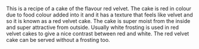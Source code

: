 This is a recipe of a cake of the flavour red velvet. The cake is red in colour due to food colour added into it and it has a texture that feels like velvet and so it is known as a red velvet cake. The cake is super moist from the inside and super attractive from outside. Usually white frosting is used in red velvet cakes to give a nice contrast between red and white. The red velvet cake can be served without a frosting too.